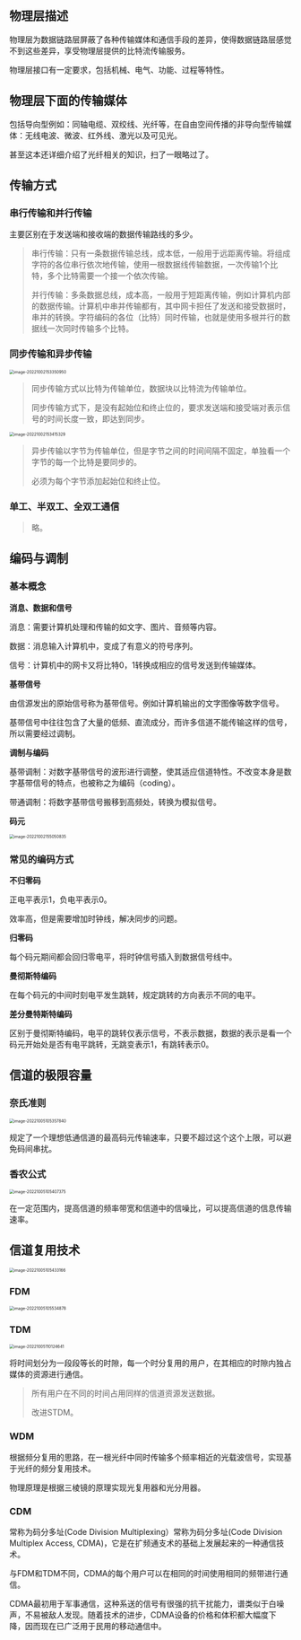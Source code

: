 ## 物理层描述

物理层为数据链路层屏蔽了各种传输媒体和通信手段的差异，使得数据链路层感觉不到这些差异，享受物理层提供的比特流传输服务。

物理层接口有一定要求，包括机械、电气、功能、过程等特性。

## 物理层下面的传输媒体

包括导向型例如：同轴电缆、双绞线、光纤等，在自由空间传播的非导向型传输媒体：无线电波、微波、红外线、激光以及可见光。

甚至这本还详细介绍了光纤相关的知识，扫了一眼略过了。

## 传输方式

### 串行传输和并行传输

主要区别在于发送端和接收端的数据传输路线的多少。

> 串行传输：只有一条数据传输总线，成本低，一般用于远距离传输。将组成字符的各位串行依次地传输，使用一根数据线传输数据，一次传输1个比特，多个比特需要一个接一个依次传输。
>
> 并行传输：多条数据总线，成本高，一般用于短距离传输，例如计算机内部的数据传输。计算机中串并传输都有，其中网卡担任了发送和接受数据时，串并的转换。字符编码的各位（比特）同时传输，也就是使用多根并行的数据线一次同时传输多个比特。 

### 同步传输和异步传输

<img src="http://pic.shixiaocaia.fun/202210021533130.png" alt="image-20221002153350950" style="zoom:50%;" />

> 同步传输方式以比特为传输单位，数据块以比特流为传输单位。
>
> 同步传输方式下，是没有起始位和终止位的，要求发送端和接受端对表示信号的时间长度一致，即达到同步。

<img src="http://pic.shixiaocaia.fun/202210021534329.png" alt="image-20221002153415329" style="zoom:50%;" />

> 异步传输以字节为传输单位，但是字节之间的时间间隔不固定，单独看一个字节的每一个比特是要同步的。
>
> 必须为每个字节添加起始位和终止位。

### 单工、半双工、全双工通信

> 略。

## 编码与调制

### 基本概念

**消息、数据和信号**

消息：需要计算机处理和传输的如文字、图片、音频等内容。

数据：消息输入计算机中，变成了有意义的符号序列。

信号：计算机中的网卡又将比特0，1转换成相应的信号发送到传输媒体。

**基带信号**

由信源发出的原始信号称为基带信号。例如计算机输出的文字图像等数字信号。

基带信号中往往包含了大量的低频、直流成分，而许多信道不能传输这样的信号，所以需要经过调制。

**调制与编码**

基带调制：对数字基带信号的波形进行调整，使其适应信道特性。不改变本身是数字基带信号的特点，也被称之为编码（coding）。

带通调制：将数字基带信号搬移到高频处，转换为模拟信号。

**码元**

<img src="http://pic.shixiaocaia.fun/202210021550882.png" alt="image-20221002155050835" style="zoom:50%;" />



### 常见的编码方式

**不归零码**

正电平表示1，负电平表示0。

效率高，但是需要增加时钟线，解决同步的问题。

**归零码**

每个码元期间都会回归零电平，将时钟信号插入到数据信号线中。

**曼彻斯特编码**

在每个码元的中间时刻电平发生跳转，规定跳转的方向表示不同的电平。

**差分曼特斯特编码**

区别于曼彻斯特编码，电平的跳转仅表示信号，不表示数据，数据的表示是看一个码元开始处是否有电平跳转，无跳变表示1，有跳转表示0。

## 信道的极限容量

### 奈氏准则

<img src="http://pic.shixiaocaia.fun/202210051053977.png" alt="image-20221005105357840" style="zoom:50%;" />

规定了一个理想低通信道的最高码元传输速率，只要不超过这个这个上限，可以避免码间串扰。

### 香农公式

<img src="http://pic.shixiaocaia.fun/202210051054438.png" alt="image-20221005105407375" style="zoom:50%;" />

在一定范围内，提高信道的频率带宽和信道中的信噪比，可以提高信道的信息传输速率。

## 信道复用技术

<img src="http://pic.shixiaocaia.fun/202210051054430.png" alt="image-20221005105433166" style="zoom:50%;" />

### FDM

<img src="http://pic.shixiaocaia.fun/202210051055422.png" alt="image-20221005105534878" style="zoom:50%;" />

### TDM

<img src="http://pic.shixiaocaia.fun/202210051101680.png" alt="image-20221005110124641" style="zoom:50%;" />

将时间划分为一段段等长的时隙，每一个时分复用的用户，在其相应的时隙内独占媒体的资源进行通信。

> 所有用户在不同的时间占用同样的信道资源发送数据。
>
> 改进STDM。

### WDM

根据频分复用的思路，在一根光纤中同时传输多个频率相近的光载波信号，实现基于光纤的频分复用技术。

物理原理是根据三棱镜的原理实现光复用器和光分用器。

### CDM

常称为码分多址(Code Division Multiplexing）常称为码分多址(Code Division MuItiplex Access, CDMA)，它是在扩频通支术的基础上发展起来的一种通信技术。

与FDM和TDM不同，CDMA的每个用户可以在相同的时间使用相同的频带进行通信。

CDMA最初用于军事通信，这种系送的信号有很强的抗干扰能力，谱类似于白噪声，不易被敌人发现。随着技术的进步，CDMA设备的价格和体积都大幅度下降，因而现在已广泛用于民用的移动通信中。
